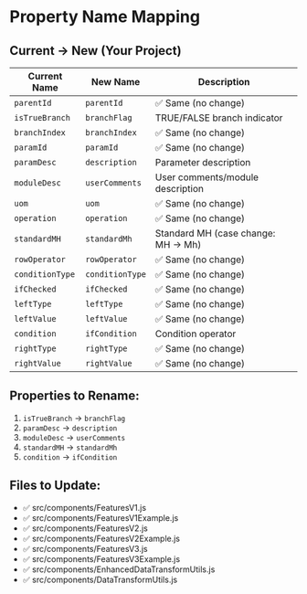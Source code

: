 # Property Name Mapping

## Current → New (Your Project)

| Current Name | New Name | Description |
|--------------|----------|-------------|
| `parentId` | `parentId` | ✅ Same (no change) |
| `isTrueBranch` | `branchFlag` | TRUE/FALSE branch indicator |
| `branchIndex` | `branchIndex` | ✅ Same (no change) |
| `paramId` | `paramId` | ✅ Same (no change) |
| `paramDesc` | `description` | Parameter description |
| `moduleDesc` | `userComments` | User comments/module description |
| `uom` | `uom` | ✅ Same (no change) |
| `operation` | `operation` | ✅ Same (no change) |
| `standardMH` | `standardMh` | Standard MH (case change: MH → Mh) |
| `rowOperator` | `rowOperator` | ✅ Same (no change) |
| `conditionType` | `conditionType` | ✅ Same (no change) |
| `ifChecked` | `ifChecked` | ✅ Same (no change) |
| `leftType` | `leftType` | ✅ Same (no change) |
| `leftValue` | `leftValue` | ✅ Same (no change) |
| `condition` | `ifCondition` | Condition operator |
| `rightType` | `rightType` | ✅ Same (no change) |
| `rightValue` | `rightValue` | ✅ Same (no change) |

## Properties to Rename:
1. `isTrueBranch` → `branchFlag`
2. `paramDesc` → `description`
3. `moduleDesc` → `userComments`
4. `standardMH` → `standardMh`
5. `condition` → `ifCondition`

## Files to Update:
- ✅ src/components/FeaturesV1.js
- ✅ src/components/FeaturesV1Example.js
- ✅ src/components/FeaturesV2.js
- ✅ src/components/FeaturesV2Example.js
- ✅ src/components/FeaturesV3.js
- ✅ src/components/FeaturesV3Example.js
- ✅ src/components/EnhancedDataTransformUtils.js
- ✅ src/components/DataTransformUtils.js
